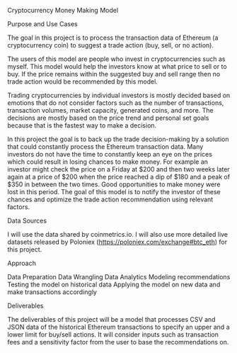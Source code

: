 Cryptocurrency Money Making Model

Purpose and Use Cases

The goal in this project is to process the transaction data of Ethereum (a cryptocurrency coin) to suggest a trade action (buy, sell, or no action). 

The users of this model are people who invest in cryptocurrencies such as myself. This model would help the investors know at what price to sell or to buy. If the price remains within the suggested buy and sell range then no trade action would be recommended by this model. 

Trading cryptocurrencies by individual investors is mostly decided based on emotions that do not consider factors such as the number of transactions, transaction volumes, market capacity, generated coins, and more. The decisions are mostly based on the price trend and personal set goals because that is the fastest way to make a decision. 

In this project the goal is to back up the trade decision-making by a solution that could constantly process the Ethereum transaction data. Many investors do not have the time to constantly keep an eye on the prices which could result in losing chances to make money. For example an investor might check the price on a Friday at $200 and then two weeks later again at a price of $200 when the price reached a dip of $180 and a peak of $350 in between the two times. Good opportunities to make money were lost in this period. The goal of this model is to notify the investor of these chances and optimize the trade action recommendation using relevant factors.

Data Sources

I will use the data shared by coinmetrics.io. I will also use more detailed live datasets released by Poloniex (https://poloniex.com/exchange#btc_eth) for this project.

Approach

Data Preparation
Data Wrangling
Data Analytics
Modeling recommendations 
Testing the model on historical data
Applying the model on new data and make transactions accordingly 

Deliverables

The deliverables of this project will be a model that processes CSV and JSON data of the historical Ethereum transactions to specify an upper and a lower limit for buy/sell actions. It will consider inputs such as transaction fees and a sensitivity factor from the user to base the recommendations on. 
